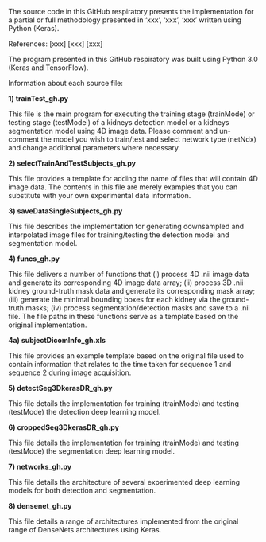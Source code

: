 The source code in this GitHub respiratory presents the implementation for a partial or full methodology presented in ‘xxx’, ‘xxx’, ‘xxx’ written using Python (Keras).

References:
[xxx]
[xxx]
[xxx]

The program presented in this GitHub respiratory was built using Python 3.0 (Keras and TensorFlow).

Information about each source file:

**1)  trainTest_gh.py**

This file is the main program for executing the training stage (trainMode) or testing stage (testModel) of a kidneys detection model or a kidneys segmentation model using 4D image data. Please comment and un-comment the model you wish to train/test and select network type (netNdx) and change additional parameters where necessary.

**2) selectTrainAndTestSubjects_gh.py**

This file provides a template for adding the name of files that will contain 4D image data. The contents in this file are merely examples that you can substitute with your own experimental data information. 

**3) saveDataSingleSubjects_gh.py**

This file describes the implementation for generating downsampled and interpolated image files for training/testing the detection model and segmentation model.

**4) funcs_gh.py**

This file delivers a number of functions that (i) process 4D .nii image data and generate its corresponding 4D image data array; (ii) process 3D .nii kidney ground-truth mask data and generate its corresponding mask array; (iii) generate the minimal bounding boxes for each kidney via the ground-truth masks; (iv) process segmentation/detection masks and save to a .nii file. The file paths in these functions serve as a template based on the original implementation.

**4a) subjectDicomInfo_gh.xls**

This file provides an example template based on the original file used to contain information that relates to the time taken for sequence 1 and sequence 2 during image acquisition.

**5) detectSeg3DkerasDR_gh.py**

This file details the implementation for training (trainMode) and testing (testMode) the detection deep learning model.

**6) croppedSeg3DkerasDR_gh.py**

This file details the implementation for training (trainMode) and testing (testMode) the segmentation deep learning model.

**7) networks_gh.py**

This file details the architecture of several experimented deep learning models for both detection and segmentation.

**8) densenet_gh.py**

This file details a range of architectures implemented from the original range of DenseNets architectures using Keras.
